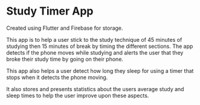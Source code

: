 # Study Timer App

Created using Flutter and Firebase for storage.

This app is to help a user stick to the study technique of 45 minutes of studying then 15 minutes of break by timing the different sections. The app detects if the phone moves while studying and alerts the user that they broke their study time by going on their phone.

This app also helps a user detect how long they sleep for using a timer that stops when it detects the phone moving.

It also stores and presents statistics about the users average study and sleep times to help the user improve upon these aspects.
